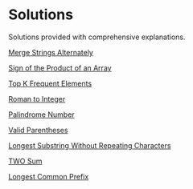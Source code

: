 # Solutions
Solutions provided with comprehensive explanations.

[Merge Strings Alternately](https://leetcode.com/problems/merge-strings-alternately/solutions/3582309/topic)

[Sign of the Product of an Array](https://leetcode.com/problems/sign-of-the-product-of-an-array/solutions/3582026/topic/)

[Top K Frequent Elements](https://leetcode.com/problems/top-k-frequent-elements/solutions/3581953/topic/)

[Roman to Integer](https://leetcode.com/problems/roman-to-integer/solutions/3581913/topic/)

[Palindrome Number](https://leetcode.com/problems/palindrome-number/solutions/3581854/topic/)

[Valid Parentheses](https://leetcode.com/problems/valid-parentheses/solutions/3581654/topic/)

[Longest Substring Without Repeating Characters](https://leetcode.com/problems/longest-substring-without-repeating-characters/solutions/3580991/topic/)

[TWO Sum](https://leetcode.com/problems/two-sum/solutions/3580957/1-two-sum/)

[Longest Common Prefix](https://leetcode.com/problems/longest-common-prefix/solutions/3581784/topic/)
<!--
[Sum](https)

[Prefix](https)

[Sum](https)

[Prefix](https)

[Sum](https)

[Prefix](https)

[Sum](https)

[Prefix](https)

[Sum](https)

[Prefix](https)

[Sum](https)

[Prefix](https)

[Sum](https)

[Prefix](https)

[Sum](https)

[Prefix](https)

[Sum](https)

[Prefix](https)

[Sum](https)

[Prefix](https)


-->
